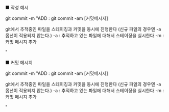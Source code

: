 ■ 작성 예시

git commit -m "ADD : git commit -am [커밋메시지]

git에서 추적중인 파일을 스테이징과 커밋을 동시에 진행한다
(신규 파일의 경우엔 -a 옵션이 적용되지 않는다.)
 -a : 추적하고 있는 파일에 대해서 스테이징을 실시한다
 -m : 커밋 메시지 추가

"

■ 커밋 메시지

git commit -m "ADD : git commit -am [커밋메시지]

git에서 추적중인 파일을 스테이징과 커밋을 동시에 진행한다
(신규 파일의 경우엔 -a 옵션이 적용되지 않는다.)
 -a : 추적하고 있는 파일에 대해서 스테이징을 실시한다
 -m : 커밋 메시지 추가

"

